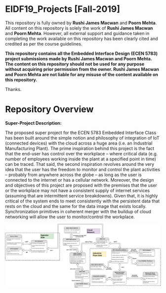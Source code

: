 # EIDF19_Projects [Fall-2019]

This repository is fully owned by **Rushi James Macwan** and **Poorn Mehta**. All content on this repository is solely the work of **Rushi James Macwan** and **Poorn Mehta**. However, all external support and guidance taken in completing the work available on this repository has been clearly cited and credited as per the course guidelines.

**This repository contains all the Embedded Interface Design (ECEN 5783) project submissions made by Rushi James Macwan and Poorn Mehta. The content on this repository should not be used for any purpose without acquiring prior permission from the owner. Rushi James Macwan and Poorn Mehta are not liable for any misuse of the content available on this repository.** 

Thanks.

# Repository Overview

**Super-Project Description:**

The proposed super project for the ECEN 5783 Embedded Interface Class has been built around the simple notion and philosophy of integration of IoT (connected devices) with the cloud across a huge area (i.e. an Industrial Manufacturing Plant). The prime inspiration behind this project is the fact that the end-user has control over the workplace – where critical data (e.g. number of employees working inside the plant at a specified point in time) can be traced. That said, the second inspiration revolves around the very idea that the user has the freedom to monitor and control the plant activities – probably from anywhere across the globe – as long as the user is connected to the internet or has a cellular network. Moreover, the design and objectives of this project are proposed with the premises that the user or the workplace may not have a consistent supply of internet services (assuming that are intermittent service breakdowns). Given that, it is highly critical of the system ends to meet consistently with the persistent data that rests on the cloud and the same for the data image that exists locally. Synchronization primitives in coherent merger with the buildup of cloud networking will allow the user to monitor/control the workplace.

![Block Diagram](https://github.com/MacRush7/Embedded_Interface_Design_F19/blob/master/Super-Project/Project%20Breakdown/Project-6/eid-final-system-diagram.png)
